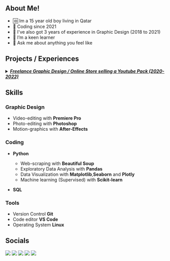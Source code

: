 <h2> About Me! </h2>

- :id: Im a 15 year old boy living in Qatar
- :date: Coding since 2021
- 🌱 I've also got 3 years of experience in Graphic Design (2018 to 2021)
- 🤔 I’m a keen learner
- 💬 Ask me about anything you feel like

<h2> Projects / Experiences </h2>
<details>
<summary> <b><u><i><a href = "https://drive.google.com/drive/folders/1WM3H-_CNg9tFSCV3VohUZTDkzjIkigsn?usp=sharing" target = "_blank"> Freelance Graphic Design / Online Store selling a Youtube Pack (2020-2022)</a> </li></b></h3></u> </i> </summary>
<h3> What I did: </h3>
<ul>
<li> Edited Videos for clients </li>
<li> Edited Photos for clients </li>
<li> Made a Logo, thumbnail and banner pack for customers </li>
</ul>
<h3>What I learnt: </h3>
<ul> 
<li>How to price items and services </li>
<li> Communication </li>
<li> Negotiating </li>
</details>
<h2>Skills</h2> 
<h3> Graphic Design </h3>

- Video-editing with **Premiere Pro** 
- Photo-editing with **Photoshop**
- Motion-graphics with **After-Effects**

<h3>Coding</h3>

- **Python**
  - Web-scraping with **Beautiful Soup**
  - Exploratory Data Analysis with **Pandas**
  - Data Visualization with **Matplotlib**,**Seaborn** and **Plotly**
  - Machine learning (Supervised) with **Scikit-learn**

- **SQL**

<h3>Tools</h3>

- Version Control **Git**
- Code editor **VS Code**
- Operating System **Linux**

<h2> Socials </h2>
<a target="_blank" href="mailto:shayanraza07@gmail.com"
><img src="https://img.shields.io/badge/-Gmail-D14836?style=for-the-badge&logo=Gmail&logoColor=white"></img></a>
<a target="_blank" href="https://twitter.com/_shayanraza"><img src="https://img.shields.io/badge/-Twitter-1DA1F2?style=for-the-badge&logo=Twitter&logoColor=white"></img></a>
<a target="_blank" href="https://www.instagram.com/_shayanraza/"><img src="https://img.shields.io/badge/-Instagram-833AB4?style=for-the-badge&logo=Instagram&logoColor=white"></img></a>
<a target="_blank" href="https://stackoverflow.com/users/18269247/shayan-raza"><img src="https://img.shields.io/badge/-StackOverflow-f48024?style=for-the-badge&logo=Stack-Overflow&logoColor=white"></img></a>
<a target="_blank" href="https://stackoverflow.com/users/18269247/shayan-raza">
<a target="_blank" href="https://www.kaggle.com/shayanraza"><img src="https://img.shields.io/badge/-Kaggle-21bfff?style=for-the-badge&logo=Kaggle&logoColor=white"></img></a>
